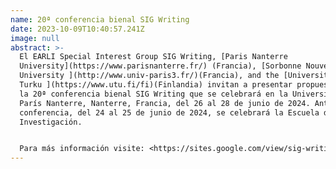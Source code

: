 ```yaml
---
name: 20ª conferencia bienal SIG Writing
date: 2023-10-09T10:40:57.241Z
image: null
abstract: >-
  El EARLI Special Interest Group SIG Writing, [Paris Nanterre
  University](https://www.parisnanterre.fr/) (Francia), [Sorbonne Nouvelle
  University ](http://www.univ-paris3.fr/)(Francia), and the [University of
  Turku ](https://www.utu.fi/fi)(Finlandia) invitan a presentar propuestas para
  la 20ª conferencia bienal SIG Writing que se celebrará en la Universidad de
  París Nanterre, Nanterre, Francia, del 26 al 28 de junio de 2024. Antes de la
  conferencia, del 24 al 25 de junio de 2024, se celebrará la Escuela de
  Investigación.


  Para más información visite: <https://sites.google.com/view/sig-writing-2024/conference-home?authuser=0>
---
```

